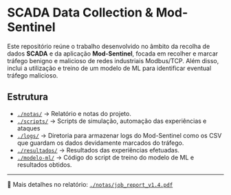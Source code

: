 # SCADA Data Collection & Mod-Sentinel

Este repositório reúne o trabalho desenvolvido no âmbito da recolha de dados **SCADA** e da aplicação **Mod-Sentinel**, focada em recolher e marcar tráfego benigno e malicioso de redes industriais Modbus/TCP. Além disso, inclui a utilização e treino de um modelo de ML para identificar eventual tráfego malicioso.

## Estrutura

- [`./notas/`](./notas/) → Relatório e notas do projeto.
- [`./scripts/`](./scripts/) → Scripts de simulação, automação das experiências e ataques
- [`./logs/`](./logs/) → Diretoria para armazenar logs do Mod-Sentinel como os CSV que guardam os dados devidamente marcados do tráfego.
- [`./resultados/`](./resultados/) → Resultados das experiências efetuadas.
- [`./modelo-ml/`](./modelo-ml/) → Código do script de treino do modelo de ML e resultados obtidos.

---

🔗 Mais detalhes no relatório: [`./notas/job_report_v1.4.pdf`](./notas/job_report_v1.4.pdf)
